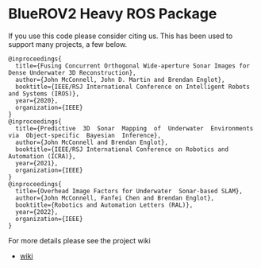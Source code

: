 # BlueROV2 Heavy ROS Package 

If you use this code please consider citing us. This has been used to support many projects, a few below.
```
@inproceedings{
  title={Fusing Concurrent Orthogonal Wide-aperture Sonar Images for Dense Underwater 3D Reconstruction},
  author={John McConnell, John D. Martin and Brendan Englot},
  booktitle={IEEE/RSJ International Conference on Intelligent Robots and Systems (IROS)},
  year={2020},
  organization={IEEE}
}
@inproceedings{
  title={Predictive  3D  Sonar  Mapping  of  Underwater  Environments via  Object-specific  Bayesian  Inference},
  author={John McConnell and Brendan Englot},
  booktitle={IEEE/RSJ International Conference on Robotics and Automation (ICRA)},
  year={2021},
  organization={IEEE}
}
@inproceedings{
  title={Overhead Image Factors for Underwater  Sonar-based SLAM},
  author={John McConnell, Fanfei Chen and Brendan Englot},
  booktitle={Robotics and Automation Letters (RAL)},
  year={2022},
  organization={IEEE}
}

```


For more details please see the project wiki
- [wiki](https://github.com/jake3991/Argonaut/wiki)
